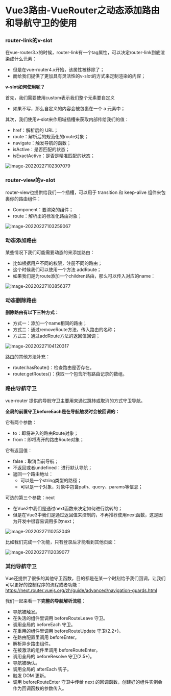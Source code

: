 # Vue3路由-VueRouter之动态添加路由和导航守卫的使用

### router-link的v-slot

在vue-router3.x的时候，router-link有一个tag属性，可以决定router-link到底渲染成什么元素：

- 但是在vue-router4.x开始，该属性被移除了；
- 而给我们提供了更加具有灵活性的v-slot的方式来定制渲染的内容；

**v-slot如何使用呢？**

首先，我们需要使用custom表示我们整个元素要自定义

- 如果不写，那么自定义的内容会被包裹在一个 a 元素中；

其次，我们使用v-slot来作用域插槽来获取内部传给我们的值： 

- href：解析后的 URL； 
- route：解析后的规范化的route对象； 
- navigate：触发导航的函数；
- isActive：是否匹配的状态； 
- isExactActive：是否是精准匹配的状态；

![image-20220227102307079](D:\截图\10_Vue3路由\image-20220227102307079.png)



### router-view的v-slot

router-view也提供给我们一个插槽，可以用于 transition 和 keep-alive 组件来包裹你的路由组件：

- Component：要渲染的组件；
- route：解析出的标准化路由对象；

![image-20220227103259067](D:\截图\10_Vue3路由\image-20220227103259067.png)

### 动态添加路由

某些情况下我们可能需要动态的来添加路由：

- 比如根据用户不同的权限，注册不同的路由；
- 这个时候我们可以使用一个方法 addRoute； 
- 如果我们是为route添加一个children路由，那么可以传入对应的name：

![image-20220227103856377](D:\截图\10_Vue3路由\image-20220227103856377.png)



### 动态删除路由

**删除路由有以下三种方式：**

- 方式一：添加一个name相同的路由；
- 方式二：通过removeRoute方法，传入路由的名称； 
- 方式三：通过addRoute方法的返回值回调；

![image-20220227104120317](D:\截图\10_Vue3路由\image-20220227104120317.png)

路由的其他方法补充： 

- router.hasRoute()：检查路由是否存在。
- router.getRoutes()：获取一个包含所有路由记录的数组。



### 路由导航守卫

vue-router 提供的导航守卫主要用来通过跳转或取消的方式守卫导航。

**全局的前置守卫beforeEach是在导航触发时会被回调的：**

它有两个参数：

- to：即将进入的路由Route对象；
- from：即将离开的路由Route对象；

它有返回值：

- false：取消当前导航；
- 不返回或者undefined：进行默认导航；
- 返回一个路由地址：
  - 可以是一个string类型的路径；
  - 可以是一个对象，对象中包含path、query、params等信息；

可选的第三个参数：next

- 在Vue2中我们是通过next函数来决定如何进行跳转的；
- 但是在Vue3中我们是通过返回值来控制的，不再推荐使用next函数，这是因为开发中很容易调用多次next；

![image-20220227110252049](D:\截图\10_Vue3路由\image-20220227110252049.png)

比如我们完成一个功能，只有登录后才能看到其他页面：

![image-20220227112039077](D:\截图\10_Vue3路由\image-20220227112039077.png)



### 其他导航守卫

Vue还提供了很多的其他守卫函数，目的都是在某一个时刻给予我们回调，让我们可以更好的控制程序的流程或者功能：https://next.router.vuejs.org/zh/guide/advanced/navigation-guards.html

我们一起来看一下**完整的导航解析流程**： 

- 导航被触发。
- 在失活的组件里调用 beforeRouteLeave 守卫。
- 调用全局的 beforeEach 守卫。
- 在重用的组件里调用 beforeRouteUpdate 守卫(2.2+)。 
- 在路由配置里调用 beforeEnter。 
- 解析异步路由组件。
- 在被激活的组件里调用 beforeRouteEnter。 
- 调用全局的 beforeResolve 守卫(2.5+)。 
- 导航被确认。
- 调用全局的 afterEach 钩子。
- 触发 DOM 更新。
- 调用 beforeRouteEnter 守卫中传给 next 的回调函数，创建好的组件实例会作为回调函数的参数传入。